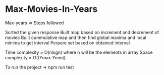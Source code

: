 # Max-Movies-In-Years

Max-years => Steps followed 

Sorted the given response 
Built map based on  increment and decrement of movies
Built cummulative map and then find global maxima and local minima to get interval
Perpare set based on obtained interval

Time complexity = O(nlogn) where n will be the elements in array
Space complexity = O((Ymax-Ymin))

To run the project -> npm run test 




